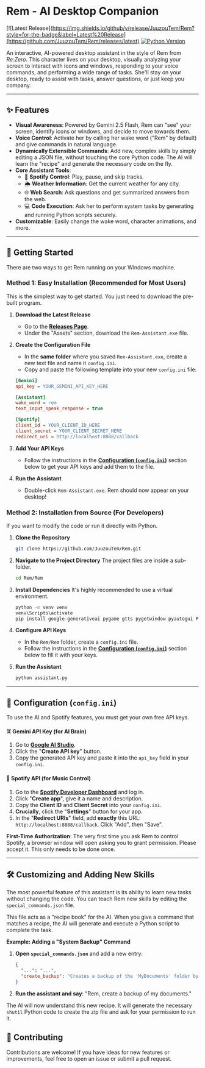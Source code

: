 # Rem - AI Desktop Companion

[![Latest Release](https://img.shields.io/github/v/release/JuuzouTem/Rem?style=for-the-badge&label=Latest%20Release](https://github.com/JuuzouTem/Rem/releases/latest)
[![Python Version](https://img.shields.io/badge/python-3.9%2B-blue?style=for-the-badge)](https://www.python.org/)

An interactive, AI-powered desktop assistant in the style of Rem from *Re:Zero*. This character lives on your desktop, visually analyzing your screen to interact with icons and windows, responding to your voice commands, and performing a wide range of tasks. She'll stay on your desktop, ready to assist with tasks, answer questions, or just keep you company.

---

## ✨ Features

*   **Visual Awareness**: Powered by Gemini 2.5 Flash, Rem can "see" your screen, identify icons or windows, and decide to move towards them.
*   **Voice Control**: Activate her by calling her wake word ("Rem" by default) and give commands in natural language.
*   **Dynamically Extensible Commands**: Add new, complex skills by simply editing a JSON file, without touching the core Python code. The AI will learn the "recipe" and generate the necessary code on the fly.
*   **Core Assistant Tools**:
    *   🎵 **Spotify Control**: Play, pause, and skip tracks.
    *   🌦️ **Weather Information**: Get the current weather for any city.
    *   🌐 **Web Search**: Ask questions and get summarized answers from the web.
    *   💻 **Code Execution**: Ask her to perform system tasks by generating and running Python scripts securely.
*   **Customizable**: Easily change the wake word, character animations, and more.

---

## 🚀 Getting Started

There are two ways to get Rem running on your Windows machine.

### Method 1: Easy Installation (Recommended for Most Users)

This is the simplest way to get started. You just need to download the pre-built program.

1.  **Download the Latest Release**
    *   Go to the **[Releases Page](https://github.com/JuuzouTem/Rem/releases/latest)**.
    *   Under the "Assets" section, download the `Rem-Assistant.exe` file.

2.  **Create the Configuration File**
    *   In the **same folder** where you saved `Rem-Assistant.exe`, create a new text file and name it `config.ini`.
    *   Copy and paste the following template into your new `config.ini` file:
      ```ini
      [Gemini]
      api_key = YOUR_GEMINI_API_KEY_HERE

      [Assistant]
      wake_word = rem
      text_input_speak_response = true

      [Spotify]
      client_id = YOUR_CLIENT_ID_HERE
      client_secret = YOUR_CLIENT_SECRET_HERE
      redirect_uri = http://localhost:8888/callback
      ```

3.  **Add Your API Keys**
    *   Follow the instructions in the **[Configuration (`config.ini`)](#-configuration-configini)** section below to get your API keys and add them to the file.

4.  **Run the Assistant**
    *   Double-click `Rem-Assistant.exe`. Rem should now appear on your desktop!

### Method 2: Installation from Source (For Developers)

If you want to modify the code or run it directly with Python.

1.  **Clone the Repository**
    ```bash
    git clone https://github.com/JuuzouTem/Rem.git
    ```

2.  **Navigate to the Project Directory**
    The project files are inside a sub-folder.
    ```bash
    cd Rem/Rem
    ```

3.  **Install Dependencies**
    It's highly recommended to use a virtual environment.
    ```bash
    python -m venv venv
    venv\Scripts\activate
    pip install google-generativeai pygame gtts pygetwindow pyautogui Pillow speechrecognition spotipy
    ```

4.  **Configure API Keys**
    *   In the `Rem/Rem` folder, create a `config.ini` file.
    *   Follow the instructions in the **[Configuration (`config.ini`)](#-configuration-configini)** section below to fill it with your keys.

5.  **Run the Assistant**
    ```bash
    python assistant.py
    ```

---

## 🔧 Configuration (`config.ini`)

To use the AI and Spotify features, you must get your own free API keys.

#### ♊ Gemini API Key (for AI Brain)

1.  Go to **[Google AI Studio](https://aistudio.google.com/app/apikey)**.
2.  Click the "**Create API key**" button.
3.  Copy the generated API key and paste it into the `api_key` field in your `config.ini`.

#### 🎵 Spotify API (for Music Control)

1.  Go to the **[Spotify Developer Dashboard](https://developer.spotify.com/dashboard)** and log in.
2.  Click "**Create app**", give it a name and description.
3.  Copy the **Client ID** and **Client Secret** into your `config.ini`.
4.  **Crucially**, click the "**Settings**" button for your app.
5.  In the "**Redirect URIs**" field, add **exactly** this URL: `http://localhost:8888/callback`. Click "Add", then "Save".

**First-Time Authorization**: The very first time you ask Rem to control Spotify, a browser window will open asking you to grant permission. Please accept it. This only needs to be done once.

---

## 🛠️ Customizing and Adding New Skills

The most powerful feature of this assistant is its ability to learn new tasks without changing the code. You can teach Rem new skills by editing the `special_commands.json` file.

This file acts as a "recipe book" for the AI. When you give a command that matches a recipe, the AI will generate and execute a Python script to complete the task.

**Example: Adding a "System Backup" Command**

1.  **Open `special_commands.json`** and add a new entry:

    ```json
    {
      "...": "...",
      "create_backup": "Creates a backup of the 'MyDocuments' folder by zipping it to the Desktop. Use python's 'shutil' library, specifically 'shutil.make_archive'. The backup should be named 'docs_backup'."
    }
    ```

2.  **Run the assistant and say**: "Rem, create a backup of my documents."

The AI will now understand this new recipe. It will generate the necessary `shutil` Python code to create the zip file and ask for your permission to run it.

## 🤝 Contributing

Contributions are welcome! If you have ideas for new features or improvements, feel free to open an issue or submit a pull request.
